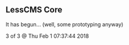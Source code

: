 LessCMS Core
------------

It has begun... (well, some prototyping anyway)

3 of 3 @ Thu Feb  1 07:37:44 2018
